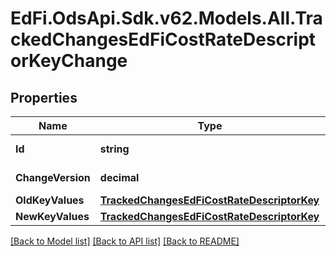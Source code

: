 # EdFi.OdsApi.Sdk.v62.Models.All.TrackedChangesEdFiCostRateDescriptorKeyChange

## Properties

Name | Type | Description | Notes
------------ | ------------- | ------------- | -------------
**Id** | **string** | Resource identifier | [optional] 
**ChangeVersion** | **decimal** | Change version | [optional] 
**OldKeyValues** | [**TrackedChangesEdFiCostRateDescriptorKey**](TrackedChangesEdFiCostRateDescriptorKey.md) |  | [optional] 
**NewKeyValues** | [**TrackedChangesEdFiCostRateDescriptorKey**](TrackedChangesEdFiCostRateDescriptorKey.md) |  | [optional] 

[[Back to Model list]](../README.md#documentation-for-models) [[Back to API list]](../README.md#documentation-for-api-endpoints) [[Back to README]](../README.md)

